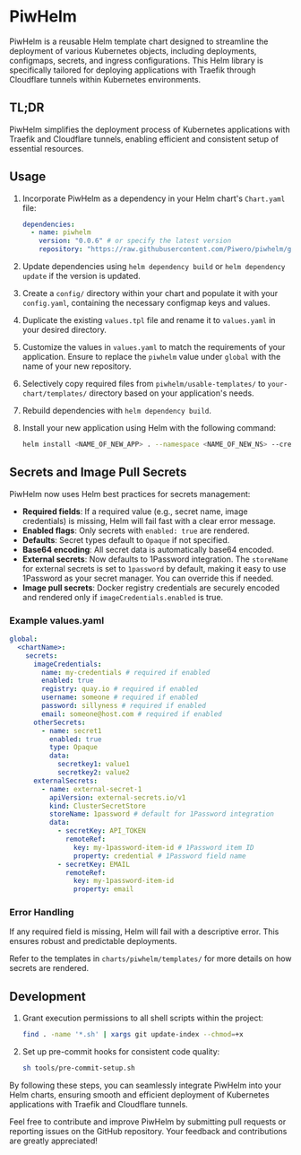 # PiwHelm

PiwHelm is a reusable Helm template chart designed to streamline the deployment of various Kubernetes objects, including deployments, configmaps, secrets, and ingress configurations. This Helm library is specifically tailored for deploying applications with Traefik through Cloudflare tunnels within Kubernetes environments.

## TL;DR

PiwHelm simplifies the deployment process of Kubernetes applications with Traefik and Cloudflare tunnels, enabling efficient and consistent setup of essential resources.

## Usage

1. Incorporate PiwHelm as a dependency in your Helm chart's `Chart.yaml` file:

    ```yaml
    dependencies:
      - name: piwhelm
        version: "0.0.6" # or specify the latest version 
        repository: "https://raw.githubusercontent.com/Piwero/piwhelm/gh-pages" 

    ```

2. Update dependencies using `helm dependency build` or `helm dependency update` if the version is updated.
3. Create a `config/` directory within your chart and populate it with your `config.yaml`, containing the necessary configmap keys and values.
4. Duplicate the existing `values.tpl` file and rename it to `values.yaml` in your desired directory.
5. Customize the values in `values.yaml` to match the requirements of your application. Ensure to replace the `piwhelm` value under `global` with the name of your new repository.
6. Selectively copy required files from `piwhelm/usable-templates/` to `your-chart/templates/` directory based on your application's needs.
7. Rebuild dependencies with `helm dependency build`.
8. Install your new application using Helm with the following command:

    ```bash
    helm install <NAME_OF_NEW_APP> . --namespace <NAME_OF_NEW_NS> --create-namespace
    ```

## Secrets and Image Pull Secrets

PiwHelm now uses Helm best practices for secrets management:

- **Required fields**: If a required value (e.g., secret name, image credentials) is missing, Helm will fail fast with a clear error message.
- **Enabled flags**: Only secrets with `enabled: true` are rendered.
- **Defaults**: Secret types default to `Opaque` if not specified.
- **Base64 encoding**: All secret data is automatically base64 encoded.
- **External secrets**: Now defaults to 1Password integration. The `storeName` for external secrets is set to `1password` by default, making it easy to use 1Password as your secret manager. You can override this if needed.
- **Image pull secrets**: Docker registry credentials are securely encoded and rendered only if `imageCredentials.enabled` is true.

### Example values.yaml

```yaml
global:
  <chartName>:
    secrets:
      imageCredentials:
        name: my-credentials # required if enabled
        enabled: true
        registry: quay.io # required if enabled
        username: someone # required if enabled
        password: sillyness # required if enabled
        email: someone@host.com # required if enabled
      otherSecrets:
        - name: secret1
          enabled: true
          type: Opaque
          data:
            secretkey1: value1
            secretkey2: value2
      externalSecrets:
        - name: external-secret-1
          apiVersion: external-secrets.io/v1
          kind: ClusterSecretStore
          storeName: 1password # default for 1Password integration
          data:
            - secretKey: API_TOKEN
              remoteRef:
                key: my-1password-item-id # 1Password item ID
                property: credential # 1Password field name
            - secretKey: EMAIL
              remoteRef:
                key: my-1password-item-id
                property: email
```

### Error Handling

If any required field is missing, Helm will fail with a descriptive error. This ensures robust and predictable deployments.

Refer to the templates in `charts/piwhelm/templates/` for more details on how secrets are rendered.

## Development

1. Grant execution permissions to all shell scripts within the project:

    ```bash
    find . -name '*.sh' | xargs git update-index --chmod=+x
    ```

2. Set up pre-commit hooks for consistent code quality:

    ```bash
    sh tools/pre-commit-setup.sh
    ```

By following these steps, you can seamlessly integrate PiwHelm into your Helm charts, ensuring smooth and efficient deployment of Kubernetes applications with Traefik and Cloudflare tunnels.

Feel free to contribute and improve PiwHelm by submitting pull requests or reporting issues on the GitHub repository. Your feedback and contributions are greatly appreciated!
